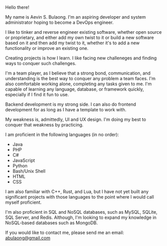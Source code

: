 Hello there!

My name is Aevin S. Bulaong. I'm an aspiring developer and system administrator hoping to become a DevOps engineer. 

I like to tinker and reverse engineer existing software, whether open source or proprietary, and either add my own twist to it or build a new software based on it and then add my twist to it, whether it's to add a new functionality or improve an existing one. 

Creating projects is how I learn. I like facing new challeneges and finding ways to conquer such challenges. 

I'm a team player, as I believe that a strong bond, communication, and understanding is the best way to conquer any problem a team faces. I'm also comfortable working alone, completing any tasks given to me. I'm capable of learning any language, database, or framework quickly, especially if I find it fun to use.

Backend development is my strong side. I can also do frontend development for as long as I have a template to work with.

My weakness is, admittedly, UI and UX design. I'm doing my best to conquer that weakness by practicing.

I am proficient in the following languages (in no order):
- Java
- PHP
- C# 
- JavaScript
- Python
- Bash/Unix Shell
- HTML
- CSS

I am also familiar with C++, Rust, and Lua, but I have not yet built any significant projects with those languages to the point where I would call myself proficient.

I'm also proficient in SQL and NoSQL databases, such as MySQL, SQLite, SQL Server, and Redis. Although, I'm looking to expand my knowledge in NoSQL-based databases such as MongoDB.

If you would like to contact me, please send me an email: abulaong@gmail.com
